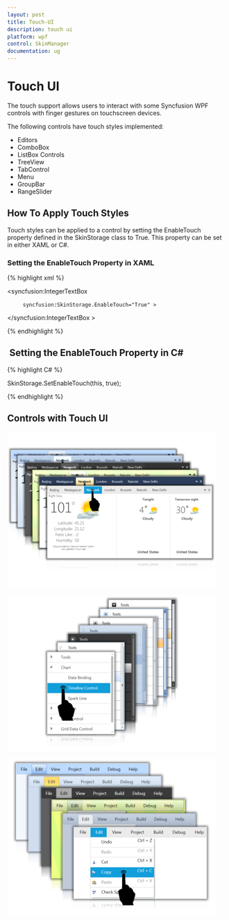 ```yaml
---
layout: post
title: Touch-UI
description: touch ui 
platform: wpf
control: SkinManager
documentation: ug
---
```


# Touch UI 

The touch support allows users to interact with some Syncfusion WPF controls with finger gestures on touchscreen devices.

The following controls have touch styles implemented:

* Editors
* ComboBox
* ListBox Controls
* TreeView
* TabControl
* Menu
* GroupBar
* RangeSlider



## How To Apply Touch Styles

Touch styles can be applied to a control by setting the EnableTouch property defined in the SkinStorage class to True. This property can be set in either XAML or C#.

### Setting the EnableTouch Property in XAML



{% highlight xml %}



<syncfusion:IntegerTextBox 

         syncfusion:SkinStorage.EnableTouch="True" >

</syncfusion:IntegerTextBox >

{% endhighlight %}

##  Setting the EnableTouch Property in C#



{% highlight C# %}

SkinStorage.SetEnableTouch(this, true);


{% endhighlight %}


## Controls with Touch UI



![C:/Users/ramalakshmim/Desktop/New folder/New folder/screenshot008.png](Touch-UI_images/Touch-UI_img1.png)





![C:/Users/ramalakshmim/Desktop/New folder/New folder/Tree-touch.png](Touch-UI_images/Touch-UI_img2.png)



![C:/Users/ramalakshmim/Desktop/New folder/New folder/Menu-touch.png](Touch-UI_images/Touch-UI_img3.png)







